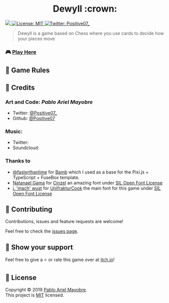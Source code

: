<h1 align="center">Dewyll :crown:</h1>
<p>
  <a href="https://github.com/Positive07/Dewyll/releases">
    <img src="https://img.shields.io/github/package-json/v/Positive07/Dewyll.svg" />
  </a>
  <a href="https://github.com/Positive07/Dewyll/blob/master/LICENSE">
    <img alt="License: MIT" src="https://img.shields.io/badge/License-MIT-yellow.svg" target="_blank" />
  </a>
  <a href="https://twitter.com/Positive07_">
    <img alt="Twitter: Positive07_" src="https://img.shields.io/twitter/follow/Positive07_.svg?style=social" target="_blank" />
  </a>
</p>

> Dewyll is a game based on Chess where you use cards to decide how your pieces move

### :video_game: **[Play Here](https://positive07.itch.io/Dewyll)**

## :notebook_with_decorative_cover: Game Rules



## :bust_in_silhouette: Credits

### Art and Code: _Pablo Ariel Mayobre_

* Twitter: [@Positive07_](https://twitter.com/Positive07_)
* Github: [@Positive07](https://github.com/Positive07)

### Music:

* Twitter:
* Soundcloud:

### Thanks to

* [@fasterthanlime](https://github.com/fasterthanlime) for [Bamb](https://github.com/fasterthanlime/bamb) which I used as a base for the Pixi.js + TypeScript + FuseBox template.
* [Natanael Gama](https://www.ndiscovered.com/) for [Cinzel](https://fonts.google.com/specimen/Cinzel) an amazing font under [SIL Open Font License](http://scripts.sil.org/cms/scripts/page.php?site_id=nrsi&id=OFL_web)
* [j. 'mach' wust](http://j-mach-wust.users.sourceforge.net/) for [UnifrakturCook](https://fonts.google.com/specimen/UnifrakturCook) the main font for this game under [SIL Open Font License](http://scripts.sil.org/cms/scripts/page.php?site_id=nrsi&id=OFL_web)

## :handshake: Contributing

Contributions, issues and feature requests are welcome!

Feel free to check the [issues page](https://github.com/Positive07/Dewyll/issues).

## :clap: Show your support

Feel free to give a :star: or rate this game over at [itch.io](https://positive07.itch.io/Dewyll/rate)!

## :page_facing_up: License

Copyright © 2019 [Pablo Ariel Mayobre](https://github.com/Positive07).<br />
This project is [MIT](https://github.com/Positive07/Dewyll/blob/master/LICENSE) licensed.
